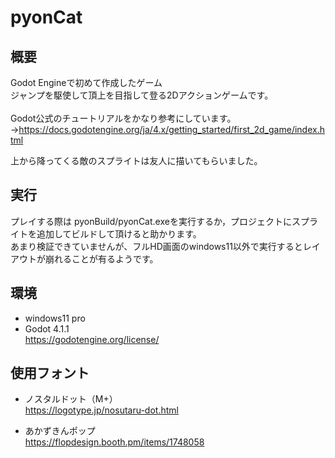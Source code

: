 # pyonCat
## 概要
Godot Engineで初めて作成したゲーム <br>
ジャンプを駆使して頂上を目指して登る2Dアクションゲームです。 <br>
<br>
Godot公式のチュートリアルをかなり参考にしています。 <br>
→https://docs.godotengine.org/ja/4.x/getting_started/first_2d_game/index.html <br>

上から降ってくる敵のスプライトは友人に描いてもらいました。

## 実行
プレイする際は pyonBuild/pyonCat.exeを実行するか，プロジェクトにスプライトを追加してビルドして頂けると助かります。 <br>
あまり検証できていませんが、フルHD画面のwindows11以外で実行するとレイアウトが崩れることが有るようです。 <br>

## 環境 <br>
- windows11 pro <br>
- Godot 4.1.1 <br>
https://godotengine.org/license/
 
## 使用フォント
- ノスタルドット（M+） <br>
https://logotype.jp/nosutaru-dot.html

- あかずきんポップ <br>
https://flopdesign.booth.pm/items/1748058
